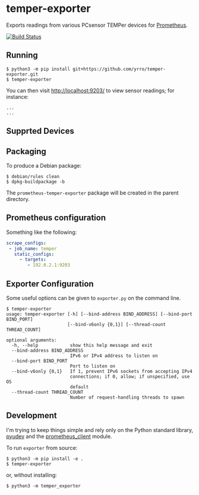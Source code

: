 temper-exporter
============

Exports readings from various PCsensor TEMPer devices for
[Prometheus](https://prometheus.io/).

[![Build Status](https://travis-ci.org/yrro/temper-exporter.svg?branch=master)](https://travis-ci.org/yrro/temper-exporter)

Running
-------

```
$ python3 -m pip install git+https://github.com/yrro/temper-exporter.git
$ temper-exporter
```

You can then visit <http://localhost:9203/> to view sensor readings;
for instance:

```
...
...
```

Supprted Devices
----------------

Packaging
---------

To produce a Debian package:

```
$ debian/rules clean
$ dpkg-buildpackage -b
```

The `prometheus-temper-exporter` package will be created in the parent directory.

Prometheus configuration
------------------------

Something like the following:

```yaml
scrape_configs:
 - job_name: temper
   static_configs:
     - targets:
        - 192.0.2.1:9203
```

Exporter Configuration
----------------------

Some useful options can be given to `exporter.py` on the command line.

```
$ temper-exporter
usage: temper-exporter [-h] [--bind-address BIND_ADDRESS] [--bind-port BIND_PORT]
                       [--bind-v6only {0,1}] [--thread-count THREAD_COUNT]

optional arguments:
  -h, --help            show this help message and exit
  --bind-address BIND_ADDRESS
                        IPv6 or IPv4 address to listen on
  --bind-port BIND_PORT
                        Port to listen on
  --bind-v6only {0,1}   If 1, prevent IPv6 sockets from accepting IPv4
                        connections; if 0, allow; if unspecified, use OS
                        default
  --thread-count THREAD_COUNT
                        Number of request-handling threads to spawn
```

Development
-----------

I'm trying to keep things simple and rely only on the Python standard library,
[pyudev](http://pypi.python.org/pypi/pyudev) and the
[prometheus_client](https://github.com/prometheus/client_python) module.

To run `exporter` from source:

```
$ python3 -m pip install -e .
$ temper-exporter
```

or, without installing:


```
$ python3 -m temper_exporter
```
